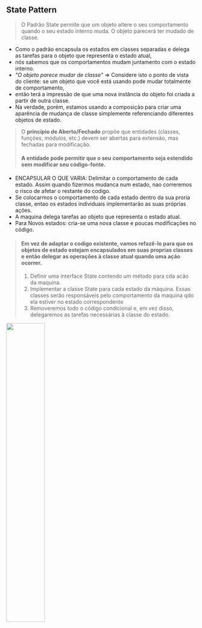 ## State Pattern

>O Padrão State permite que um objeto altere o seu comportamento quando o seu estado interno muda.
>O objeto parecerá ter mudado de classe.
* Como o padrão encapsula os estados em classes separadas e delega as tarefas para o objeto que representa o estado atual,
* nós sabemos que os comportamentos mudam juntamento com o estado interno.
* *"O objeto parece mudar de classe"* => Considere isto o ponto de vista do cliente: se um objeto que você está usando pode mudar totalmente de comportamento,
* então terá a impressão de que uma nova instância do objeto foi criada a partir de outra classe.
* Na verdade, porém, estamos usando a composição para criar uma aparência de mudança de classe simplemente referenciando diferentes objetos de estado.

> O **princípio de Aberto/Fechado** propõe que entidades (classes, funções, módulos, etc.) 
> devem ser abertas para extensão, mas fechadas para modificação. 
> #### A entidade pode permitir que o seu comportamento seja estendido sem modificar seu código-fonte.


- ENCAPSULAR O QUE VARIA: Delimitar o comportamento de cada estado. Assim quando fizermos mudanca num estado, nao correremos o risco de afetar o restante do codigo.
- Se colocarmos o comportamento de cada estado dentro da sua proria classe, entao os estados individuais implementarão as suas próprias ações.
- A maquina delega tarefas ao objeto que representa o estado atual.
- Para Novos estados: cria-se uma nova classe e poucas modificações no código.
> #### Em vez de adaptar o codigo existente, vamos refazê-lo para que os objetos de estado estejam encapsulados em suas proprias classes e então delegar as operações à classe atual quando uma ação ocorrer.
> 1) Definir uma interface State contendo um método para cda acão da maquina.
> 2) Implementar a classe State para cada estado da máquina. Essas classes serão responsáveis pelo comportamento da maquina qdo ela estiver no estado correspondente
> 3) Removeremos todo o código condicional e, em vez disso, delegaremos as tarefas necessárias à classe do estado.
>
<img src="https://user-images.githubusercontent.com/58707950/141131310-0c8b0f83-349e-4581-aad6-918420788e7c.jpg" width="45%"></img> 